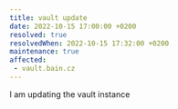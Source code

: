 ```yaml
---
title: vault update
date: 2022-10-15 17:00:00 +0200
resolved: true
resolvedWhen: 2022-10-15 17:32:00 +0200
maintenance: true
affected:
 - vault.bain.cz
---
```


I am updating the vault instance
